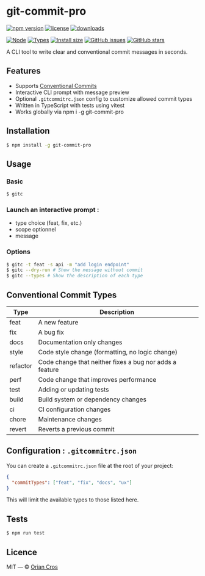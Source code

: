 # git-commit-pro

[![npm version](https://img.shields.io/npm/v/git-commit-pro.svg)](https://www.npmjs.com/package/git-commit-pro)
[![license](https://img.shields.io/npm/l/git-commit-pro.svg)](https://github.com/orianc/git-commit-pro/blob/main/LICENSE)
[![downloads](https://img.shields.io/npm/dm/git-commit-pro.svg)](https://www.npmjs.com/package/git-commit-pro)

[![Node](https://img.shields.io/node/v/git-commit-pro)](https://nodejs.org)
[![Types](https://img.shields.io/npm/types/git-commit-pro)](https://www.npmjs.com/package/git-commit-pro)
[![Install size](https://badgen.net/packagephobia/install/git-commit-pro)](https://packagephobia.com/result?p=git-commit-pro)
[![GitHub issues](https://img.shields.io/github/issues/orianc/git-commit-pro)](https://github.com/orianc/git-commit-pro/issues)
[![GitHub stars](https://img.shields.io/github/stars/orianc/git-commit-pro)](https://github.com/orianc/git-commit-pro/stargazers)

A CLI tool to write clear and conventional commit messages in seconds.

## Features

- Supports [Conventional Commits](https://www.conventionalcommits.org)
- Interactive CLI prompt with message preview
- Optional `.gitcommitrc.json` config to customize allowed commit types
- Written in TypeScript with tests using vitest
- Works globally via npm i -g git-commit-pro

## Installation

```bash
$ npm install -g git-commit-pro
```

## Usage

### Basic

```bash
$ gitc
```

### Launch an interactive prompt :

- type choice (feat, fix, etc.)
- scope optionnel
- message

### Options

```bash
$ gitc -t feat -s api -m "add login endpoint"
$ gitc --dry-run # Show the message without commit
$ gitc --types # Show the description of each type
```

## Conventional Commit Types

| Type     | Description                                             |
| -------- | ------------------------------------------------------- |
| feat     | A new feature                                           |
| fix      | A bug fix                                               |
| docs     | Documentation only changes                              |
| style    | Code style change (formatting, no logic change)         |
| refactor | Code change that neither fixes a bug nor adds a feature |
| perf     | Code change that improves performance                   |
| test     | Adding or updating tests                                |
| build    | Build system or dependency changes                      |
| ci       | CI configuration changes                                |
| chore    | Maintenance changes                                     |
| revert   | Reverts a previous commit                               |

## Configuration : `.gitcommitrc.json`

You can create a `.gitcommitrc.json` file at the root of your project:

```json
{
  "commitTypes": ["feat", "fix", "docs", "ux"]
}
```

This will limit the available types to those listed here.

## Tests

```bash
$ npm run test
```

## Licence

MIT — © [Orian Cros](mailto:contact@oriancros.com)

